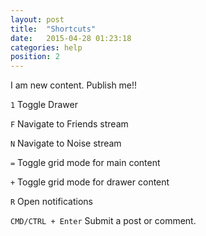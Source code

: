 ```yaml
---
layout: post
title:  "Shortcuts"
date:   2015-04-28 01:23:18
categories: help
position: 2
---
```


I am new content. Publish me!!

`1` Toggle Drawer

`F` Navigate to Friends stream

`N` Navigate to Noise stream

`=` Toggle grid mode for main content

`+` Toggle grid mode for drawer content

`R` Open notifications

`CMD/CTRL + Enter` Submit a post or comment.
